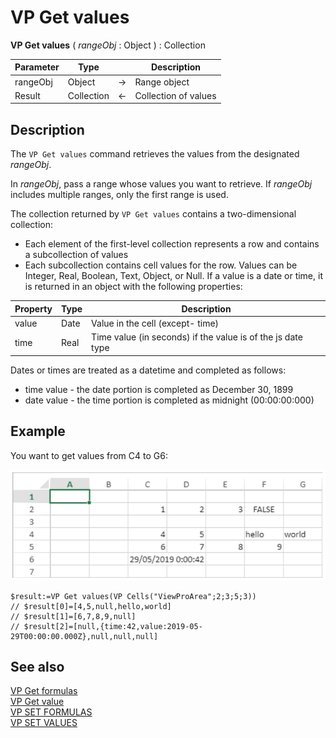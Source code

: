 # VP Get values


**VP Get values** ( *rangeObj* : Object ) : Collection



|Parameter|Type| |Description|
|---|---|---|---|
|rangeObj   |Object|->|Range object|
|Result  |Collection|<-|Collection of values|

## Description

The `VP Get values` command  retrieves the values from the designated *rangeObj*.

In *rangeObj*, pass a range whose values you want to retrieve. If *rangeObj* includes multiple ranges, only the first range is used.

The collection returned by `VP Get values` contains a two-dimensional collection:

* Each element of the first-level collection represents a row and contains a subcollection of values
* Each subcollection contains cell values for the row. Values can be Integer, Real, Boolean, Text, Object, or Null. If a value is a date or time, it is returned in an object with the following properties:

 |Property |Type| Description|
 |---|---|---|
 |value |Date| Value in the cell (except- time)|
 |time |Real| Time value (in seconds) if the value is of the js date type|

Dates or times are treated as a datetime and completed as follows:

* time value - the date portion is completed as December 30, 1899
* date value - the time portion is completed as midnight (00:00:00:000)

## Example

You want to get values from C4 to G6:

![](../images/cmd_vpGetValues.PNG)

```4d
$result:=VP Get values(VP Cells("ViewProArea";2;3;5;3))
// $result[0]=[4,5,null,hello,world]
// $result[1]=[6,7,8,9,null]
// $result[2]=[null,{time:42,value:2019-05-29T00:00:00.000Z},null,null,null]
```

## See also

[VP Get formulas](VP%20Get%20formulas.md)<br/>
[VP Get value](VP%20Get%20value.md)<br/>
[VP SET FORMULAS](VP%20SET%20FORMULAS.md)<br/>
[VP SET VALUES](VP%20SET%20VALUES.md)